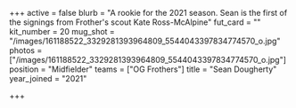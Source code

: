+++
active = false
blurb = "A rookie for the 2021 season. Sean is the first of the signings from Frother's scout Kate Ross-McAlpine"
fut_card = ""
kit_number = 20
mug_shot = "/images/161188522_3329281393964809_5544043397834774570_o.jpg"
photos = ["/images/161188522_3329281393964809_5544043397834774570_o.jpg"]
position = "Midfielder"
teams = ["OG Frothers"]
title = "Sean Dougherty"
year_joined = "2021"

+++
